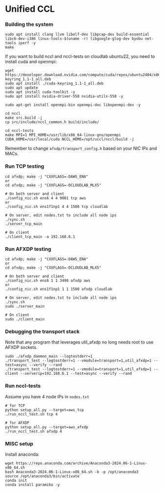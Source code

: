 # Unified CCL

### Building the system

```
sudo apt install clang llvm libelf-dev libpcap-dev build-essential libc6-dev-i386 linux-tools-$(uname -r) libgoogle-glog-dev byobu net-tools iperf -y
make
```

If you want to build nccl and nccl-tests on cloudlab ubuntu22, you need to install cuda and openmpi: 
```
wget https://developer.download.nvidia.com/compute/cuda/repos/ubuntu2404/x86_64/cuda-keyring_1.1-1_all.deb
sudo apt install ./cuda-keyring_1.1-1_all.deb
sudo apt update
sudo apt install cuda-toolkit -y
sudo apt install nvidia-driver-550 nvidia-utils-550 -y

sudo apt-get install openmpi-bin openmpi-doc libopenmpi-dev -y

cd nccl
make src.build -j
cp src/include/nccl_common.h build/include/

cd nccl-tests
make MPI=1 MPI_HOME=/usr/lib/x86_64-linux-gnu/openmpi CUDA_HOME=/usr/local/cuda NCCL_HOME=/opt/uccl/nccl/build -j
```

Remember to change `afxdp/transport_config.h` based on your NIC IPs and MACs. 

### Run TCP testing

```
cd afxdp; make -j "CXXFLAGS=-DAWS_ENA"
or 
cd afxdp; make -j "CXXFLAGS=-DCLOUDLAB_MLX5"

# On both server and client
./config_nic.sh ens6 4 4 9001 tcp aws
or
./config_nic.sh ens1f1np1 4 4 1500 tcp cloudlab

# On server, edit nodes.txt to include all node ips
./sync.sh
./server_tcp_main

# On client
./client_tcp_main -a 192.168.6.1
```

### Run AFXDP testing

```
cd afxdp; make -j "CXXFLAGS=-DAWS_ENA"
or 
cd afxdp; make -j "CXXFLAGS=-DCLOUDLAB_MLX5"

# On both server and client
./config_nic.sh ens6 1 1 3498 afxdp aws
or
./config_nic.sh ens1f1np1 1 1 1500 afxdp cloudlab

# On server, edit nodes.txt to include all node ips
./sync.sh
sudo ./server_main

# On client
sudo ./client_main
```

### Debugging the transport stack

Note that any program that leverages util_afxdp no long needs root to use AFXDP sockets.

```
sudo ./afxdp_daemon_main --logtostderr=1
./transport_test --logtostderr=1 --vmodule=transport=1,util_afxdp=1 --test=async --verify --rand
./transport_test --logtostderr=1 --vmodule=transport=1,util_afxdp=1 --client --serverip=192.168.6.1 --test=async --verify --rand
```

### Run nccl-tests

Assume you have 4 node IPs in `nodes.txt`

```
# for TCP
python setup_all.py --target=aws_tcp
./run_nccl_test.sh tcp 4

# for AFXDP
python setup_all.py --target=aws_afxdp
./run_nccl_test.sh afxdp 4
```

### MISC setup

Install anaconda: 
```
wget https://repo.anaconda.com/archive/Anaconda3-2024.06-1-Linux-x86_64.sh
bash Anaconda3-2024.06-1-Linux-x86_64.sh -b -p /opt/anaconda3
source /opt/anaconda3/bin/activate
conda init
conda install paramiko -y
```
